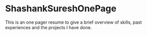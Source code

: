 # ShashankSureshOnePage

This is an one pager resume to give a brief overview of skills, past experiences and the projects I have done. 
